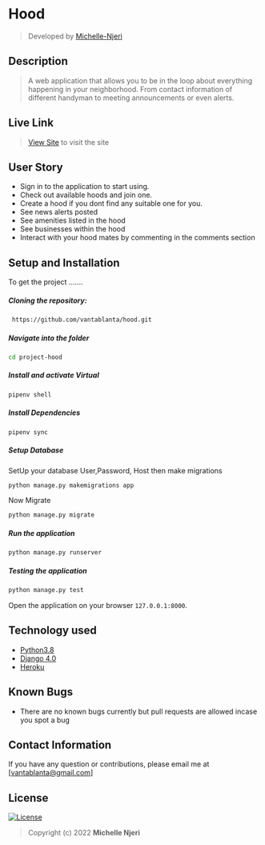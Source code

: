 # Hood
>Developed by [Michelle-Njeri](https://github.com/vantablanta)  
  
## Description  
>A web application that allows you to be in the loop about everything happening in your neighborhood. 
From contact information of different handyman to meeting announcements or even alerts.

##  Live Link  
>[View Site](https://hood-mn.herokuapp.com)  to visit the site
  

## User Story  
* Sign in to the application to start using.
* Check out available hoods and join one.
* Create a hood if you dont find any suitable one for you.
* See news alerts posted
* See amenities listed in the hood
* See businesses within the hood 
* Interact with your hood mates by commenting in the comments section
    
## Setup and Installation  
To get the project .......  
  
##### Cloning the repository:  
```bash 
 https://github.com/vantablanta/hood.git
```
##### Navigate into the folder
 ```bash 
cd project-hood
```
##### Install and activate Virtual  
 ```bash 
pipenv shell 
```  
##### Install Dependencies  
 ```bash 
 pipenv sync
```  
##### Setup Database  
  SetUp your database User,Password, Host then make migrations 
 ```bash 
python manage.py makemigrations app
 ``` 
 Now Migrate  
 ```bash 
 python manage.py migrate 
```
##### Run the application  
 ```bash 
 python manage.py runserver 
``` 
##### Testing the application  
 ```bash 
 python manage.py test 
```
Open the application on your browser `127.0.0.1:8000`.  
  
## Technology used  
  
* [Python3.8](https://www.python.org/)  
* [Django 4.0](https://docs.djangoproject.com/en/2.2/)  
* [Heroku](https://heroku.com)  
  
  
## Known Bugs  
* There are no known bugs currently but pull requests are allowed incase you spot a bug  
  
## Contact Information   
If you have any question or contributions, please email me at [vantablanta@gmail.com]  
  
## License 

[![License](https://img.shields.io/packagist/l/loopline-systems/closeio-api-wrapper.svg)](https://github.com/vantablanta/hood/blob/master/LICENSE)  
>Copyright (c) 2022 **Michelle Njeri**